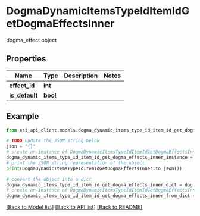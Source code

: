 # DogmaDynamicItemsTypeIdItemIdGetDogmaEffectsInner

dogma_effect object

## Properties

Name | Type | Description | Notes
------------ | ------------- | ------------- | -------------
**effect_id** | **int** |  | 
**is_default** | **bool** |  | 

## Example

```python
from esi_api_client.models.dogma_dynamic_items_type_id_item_id_get_dogma_effects_inner import DogmaDynamicItemsTypeIdItemIdGetDogmaEffectsInner

# TODO update the JSON string below
json = "{}"
# create an instance of DogmaDynamicItemsTypeIdItemIdGetDogmaEffectsInner from a JSON string
dogma_dynamic_items_type_id_item_id_get_dogma_effects_inner_instance = DogmaDynamicItemsTypeIdItemIdGetDogmaEffectsInner.from_json(json)
# print the JSON string representation of the object
print(DogmaDynamicItemsTypeIdItemIdGetDogmaEffectsInner.to_json())

# convert the object into a dict
dogma_dynamic_items_type_id_item_id_get_dogma_effects_inner_dict = dogma_dynamic_items_type_id_item_id_get_dogma_effects_inner_instance.to_dict()
# create an instance of DogmaDynamicItemsTypeIdItemIdGetDogmaEffectsInner from a dict
dogma_dynamic_items_type_id_item_id_get_dogma_effects_inner_from_dict = DogmaDynamicItemsTypeIdItemIdGetDogmaEffectsInner.from_dict(dogma_dynamic_items_type_id_item_id_get_dogma_effects_inner_dict)
```
[[Back to Model list]](../README.md#documentation-for-models) [[Back to API list]](../README.md#documentation-for-api-endpoints) [[Back to README]](../README.md)


